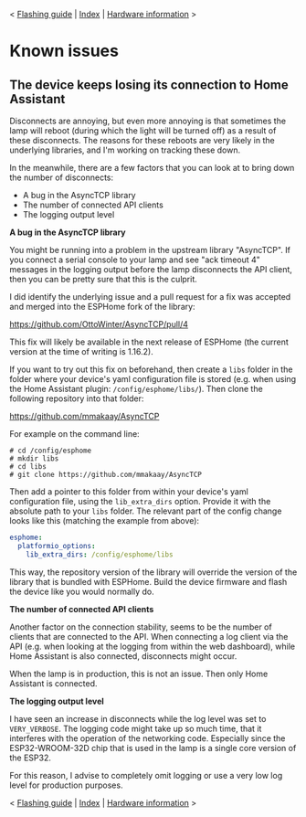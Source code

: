 < [Flashing guide](flashing.md) | [Index](../README.md) | [Hardware information](hardware.md) >

# Known issues

## The device keeps losing its connection to Home Assistant

Disconnects are annoying, but even more annoying is that sometimes the
lamp will reboot (during which the light will be turned off) as a result of
these disconnects. The reasons for these reboots are very likely in the
underlying libraries, and I'm working on tracking these down.

In the meanwhile, there are a few factors that you can look at to bring down
the number of disconnects:

* A bug in the AsyncTCP library
* The number of connected API clients
* The logging output level

**A bug in the AsyncTCP library**

You might be running into a problem in the upstream library "AsyncTCP".
If you connect a serial console to your lamp and see "ack timeout 4"
messages in the logging output before the lamp disconnects the API client,
then you can be pretty sure that this is the culprit.

I did identify the underlying issue and a pull request for a fix was
accepted and merged into the ESPHome fork of the library:

  https://github.com/OttoWinter/AsyncTCP/pull/4

This fix will likely be available in the next release of ESPHome
(the current version at the time of writing is 1.16.2).

If you want to try out this fix on beforehand, then create a `libs` folder
in the folder where your device's yaml configuration file is stored (e.g.
when using the Home Assistant plugin: `/config/esphome/libs/`).
Then clone the following repository into that folder:

  https://github.com/mmakaay/AsyncTCP

For example on the command line:

```
# cd /config/esphome
# mkdir libs
# cd libs
# git clone https://github.com/mmakaay/AsyncTCP
```

Then add a pointer to this folder from within your device's yaml
configuration file, using the `lib_extra_dirs` option. Provide it with the
absolute path to your `libs` folder. The relevant part of the config change
looks like this (matching the example from above):

```yaml
esphome:
  platformio_options:
    lib_extra_dirs: /config/esphome/libs
```

This way, the repository version of the library will override the version of
the library that is bundled with ESPHome. Build the device firmware and
flash the device like you would normally do.

**The number of connected API clients**

Another factor on the connection stability, seems to be the number of
clients that are connected to the API. When connecting a log client via the
API (e.g. when looking at the logging from within the web dashboard), while
Home Assistant is also connected, disconnects might occur.

When the lamp is in production, this is not an issue. Then only Home
Assistant is connected.

**The logging output level**

I have seen an increase in disconnects while the log level was set to
`VERY_VERBOSE`. The logging code might take up so much time, that it
interferes with the operation of the networking code. Especially since the
ESP32-WROOM-32D chip that is used in the lamp is a single core version of
the ESP32.

For this reason, I advise to completely omit logging or use a very low log
level for production purposes.

< [Flashing guide](flashing.md) | [Index](../README.md) | [Hardware information](hardware.md) >
